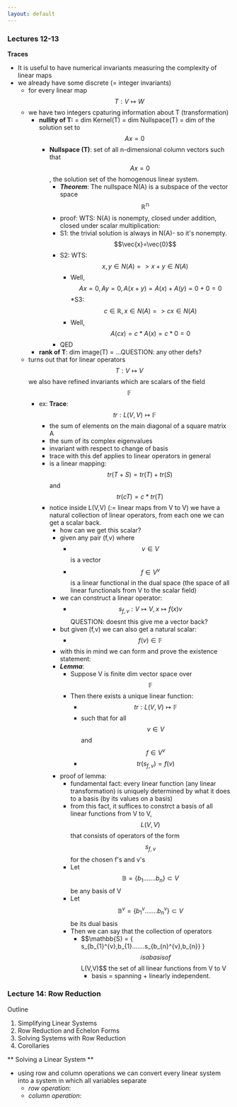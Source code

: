 ```yaml
---
layout: default
---
```

<script type="text/javascript" async
  src="https://cdn.mathjax.org/mathjax/latest/MathJax.js?config=TeX-MML-AM_CHTML">
</script>

### Lectures 12-13

**Traces**
* It is useful to have numerical invariants measuring the complexity of linear maps 
* we already have some discrete (= integer invariants) 
    - for every linear map $$T: V \mapsto W$$
    - we have two integers cpaturing information about T (transformation)
        + **nullity of T:** = dim Kernel(T) = dim Nullspace(T) = dim of the solution set to $$Ax=0$$
            + **Nullspace (T)**: set of all n-dimensional column vectors such that $$Ax=0$$, the solution set of the homogenous linear system. 
                * **_Theorem_**: The nullspace N(A) is a subspace of the vector space $$\mathbb{R^{n}}$$
                * proof: WTS: N(A) is nonempty, closed under addition, closed under scalar multiplication:
                * S1: the trivial solution is always in N(A)- so it's nonempty. $$\vec{x}=\vec{0}$$
                * S2: WTS: $$ x,y \in N(A) => x+y \in N(A)$$
                    * Well, $$ Ax = 0, Ay = 0, A(x+y) = A(x) + A(y) = 0 + 0 = 0 $$
                *S3: $$c \in \mathbb{R}, x \in N(A) => cx \in N(A)$$
                    * Well, $$A(cx)=c*A(x) = c * 0 = 0$$
                * QED
        + **rank of T**: dim image(T) = ...QUESTION: any other defs?
    - turns out that for linear operators $$T: V \mapsto V$$ we also have refined invariants which are scalars of the field $$\mathbb{F}$$ 
        + ex: **Trace**: $$tr: L(V,V) \mapsto \mathbb{F}$$
            * the sum of elements on the main diagonal of a square matrix A
            * the sum of its complex eigenvalues
            * invariant with respect to change of basis
            * trace with this def applies to linear operators in general
            * is a linear mapping: $$tr(T + S) = tr(T) + tr(S)$$ and $$ tr(cT)= c*tr(T) $$
            * notice inside L(V,V) (:= linear maps from V to V) we have a natural collection of linear operators, from each one we can get a scalar back. 
                * how can we get this scalar? 
                * given any pair (f,v) where 
                    * $$v \in V$$ is a vector
                    * $$f \in V^{v}$$ is a linear functional in the dual space (the space of all linear functionals from V to the scalar field)
                * we can construct a linear operator:
                    - $$s_{f,v}: V \mapsto V, x \mapsto f(x)v $$ QUESTION: doesnt this give me a vector back?
                * but given (f,v) we can also get a natural scalar: 
                    - $$ f(v)\in \mathbb{F} $$ 
                * with this in mind we can form and prove the existence statement:
                * **_Lemma_**: 
                    * Suppose V is finite dim vector space over $$\mathbb{F}$$
                    * Then there exists a unique linear function:
                        - $$tr: L(V,V) \mapsto \mathbb{F}$$
                        - such that for all $$v \in V$$ and $$f \in V^{v}$$
                        - $$tr(s_{f,v}) = f(v)$$
                * proof of lemma: 
                    - fundamental fact: every linear function (any linear transformation) is uniquely determined by what it does to a basis (by its values on a basis)
                    - from this fact, it suffices to constrct a basis of all linear functions from V to V, $$L(V,V)$$ that consists of operators of the form $$s_{f,v}$$ for the chosen f's and v's
                    - Let $$\mathbb{B} = \{b_{1}.......b_{n} \} \subset V $$ be any basis of V
                    - Let $$\mathbb{B}^{v} = \{b_{1}^{v}.......b_{n}^{v} \} \subset V $$ be its dual basis
                    - Then we can say that the collection of operators 
                        + $$\mathbb{S} = \{ s_{b_{1}^{v},b_{1}.......s_{b_{n}^{v},b_{n}} \} $$ is a basis of $$L(V,V)$$ the set of all linear functions from V to V
                            * basis = spanning + linearly independent. 

### Lecture 14: Row Reduction

Outline
1. Simplifying Linear Systems
2. Row Reduction and Echelon Forms
3. Solving Systems with Row Reduction
4. Corollaries

** Solving a Linear System **
*  using row and column operations we can convert every linear system into a system in which all variables separate
    -  _row operation_: 
    -  _column operation_:
